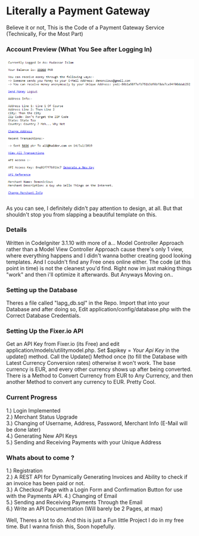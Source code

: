 # Literally a Payment Gateway
 Believe it or not, This is the Code of a Payment Gateway Service (Technically, For the Most Part)

### Account Preview (What You See after Logging In)
![What you See After Logging In](/image.png?raw=true "What you see after Logging In")

As you can see, I definitely didn't pay attention to design, at all.
But that shouldn't stop you from slapping a beautiful template on this.

### Details
Written in CodeIgniter 3.1.10 with more of a... Model Controller Approach rather than a Model View Controller Approach cause there's only 1 view, where everything happens and I didn't wanna bother creating good looking templates. And I couldn't find any Free ones online either. The code (at this point in time) is not the cleanest you'd find. Right now im just making things "work" and then i'll optimize it afterwards. But Anyways Moving on..

### Setting up the Database
Theres a file called "lapg_db.sql" in the Repo. Import that into your Database and after doing so, Edit application/config/database.php with the Correct Database Credentials.

### Setting Up the Fixer.io API
Get an API Key from Fixer.io (its Free) and edit application/models/utilitymodel.php. Set $apikey = *Your Api Key* in the update() method.
Call the Update() Method once (to fill the Database with Latest Currency Conversion rates) otherwise it won't work.
The base currency is EUR, and every other currency shows up after being converted. There is a Method to Convert Currency from EUR to Any Currency, and then another Method to convert any currency to EUR. Pretty Cool.

### Current Progress
1.) Login Implemented<br />
2.) Merchant Status Upgrade<br />
3.) Changing of Username, Address, Password, Merchant Info (E-Mail will be done later)<br />
4.) Generating New API Keys<br />
5.) Sending and Receiving Payments with your Unique Address

### Whats about to come ?
1.) Registration<br/>
2.) A REST API for Dynamically Generating Invoices and Ability to check if an invoice has been paid or not.<br/>
3.) A Checkout Page with a Login Form and Confirmation Button for use with the Payments API.
4.) Changing of Email<br/>
5.) Sending and Receiving Payments Through the Email<br/>
6.) Write an API Documentation (Will barely be 2 Pages, at max)<br/>

Well, Theres a lot to do. And this is just a Fun little Project I do in my free time. But I wanna finish this, Soon hopefully.
